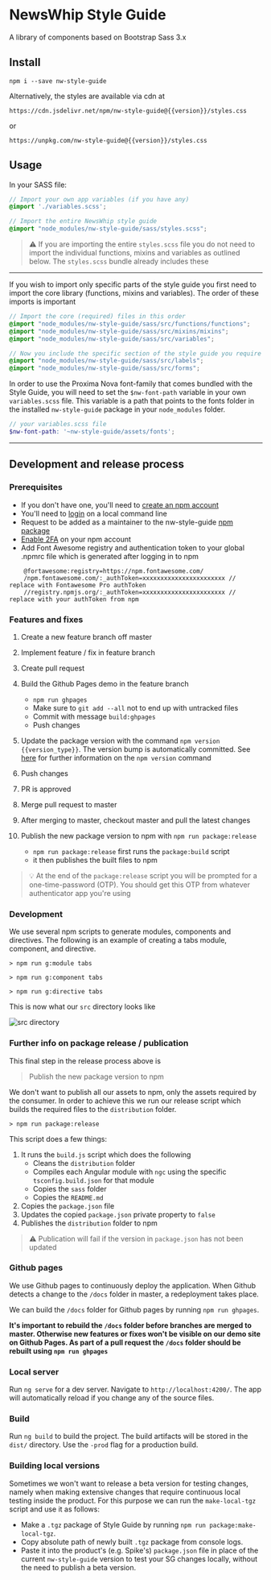 # NewsWhip Style Guide

A library of components based on Bootstrap Sass 3.x

## Install

`npm i --save nw-style-guide`

Alternatively, the styles are available via cdn at

`https://cdn.jsdelivr.net/npm/nw-style-guide@{{version}}/styles.css`

or

`https://unpkg.com/nw-style-guide@{{version}}/styles.css`

## Usage

In your SASS file:

```scss
// Import your own app variables (if you have any)
@import './variables.scss';

// Import the entire NewsWhip style guide
@import "node_modules/nw-style-guide/sass/styles.scss";
```

> :warning: If you are importing the entire `styles.scss` file you do not need to import the individual functions, mixins and variables as outlined below. The `styles.scss` bundle already includes these

---

If you wish to import only specific parts of the style guide you first need to import the core library (functions, mixins and variables). The order of these imports is important

```scss
// Import the core (required) files in this order
@import "node_modules/nw-style-guide/sass/src/functions/functions";
@import "node_modules/nw-style-guide/sass/src/mixins/mixins";
@import "node_modules/nw-style-guide/sass/src/variables";
```

```scss
// Now you include the specific section of the style guide you require
@import "node_modules/nw-style-guide/sass/src/labels";
@import "node_modules/nw-style-guide/sass/src/forms";
```

In order to use the Proxima Nova font-family that comes bundled with the Style Guide, you will need to set the `$nw-font-path` variable in your own `variables.scss` file. This variable is a path that points to the fonts folder in the installed `nw-style-guide` package in your `node_modules` folder.

```scss
// your variables.scss file
$nw-font-path: '~nw-style-guide/assets/fonts';
```

---

## Development and release process

### Prerequisites

- If you don't have one, you'll need to [create an npm account](https://www.npmjs.com/signup)
- You'll need to  [login](https://docs.npmjs.com/creating-a-new-npm-user-account#testing-your-new-account-with-npm-login) on a local command line
- Request to be added as a maintainer to the nw-style-guide [npm package](https://www.npmjs.com/package/nw-style-guide)
- [Enable 2FA](https://docs.npmjs.com/configuring-two-factor-authentication) on your npm account
- Add Font Awesome registry and authentication token to your global .npmrc file which is generated after logging in to npm 
```
    @fortawesome:registry=https://npm.fontawesome.com/
    /npm.fontawesome.com/:_authToken=xxxxxxxxxxxxxxxxxxxxxxx // replace with Fontawesome Pro authToken
    //registry.npmjs.org/:_authToken=xxxxxxxxxxxxxxxxxxxxxxx // replace with your authToken from npm
```
### Features and fixes

1. Create a new feature branch off master
1. Implement feature / fix in feature branch
1. Create pull request
1. Build the Github Pages demo in the feature branch
    - `npm run ghpages`
    - Make sure to `git add --all` not to end up with untracked files
    - Commit with message `build:ghpages`
    - Push changes

1. Update the package version with the command `npm version {{version_type}}`. The version bump is automatically committed. See [here](https://docs.npmjs.com/cli/v6/commands/npm-version#synopsis) for further information on the `npm version` command
1. Push changes
1. PR is approved
1. Merge pull request to master
1. After merging to master, checkout master and pull the latest changes
1. Publish the new package version to npm with `npm run package:release`
    - `npm run package:release` first runs the `package:build` script
    - it then publishes the built files to npm

> :bulb: At the end of the `package:release` script you will be prompted for a one-time-password (OTP). You should get this OTP from whatever authenticator app you're using

### Development

We use several npm scripts to generate modules, components and directives. The following is an example of creating a tabs module, component, and directive.

`> npm run g:module tabs`

`> npm run g:component tabs`

`> npm run g:directive tabs`
 
This is now what our `src` directory looks like

![src directory](https://i.imgur.com/BjSjf41.png)

### Further info on package release / publication

This final step in the release process above is
> Publish the new package version to npm

We don't want to publish all our assets to npm, only the assets required by the consumer. In order to achieve this we run our release script which builds the required files to the `distribution` folder.

```shell
> npm run package:release
```

This script does a few things:

1. It runs the `build.js` script which does the following
   - Cleans the `distribution` folder
   - Compiles each Angular module with `ngc` using the specific `tsconfig.build.json` for that module
   - Copies the `sass` folder 
   - Copies the `README.md`
2. Copies the `package.json` file
3. Updates the copied `package.json` private property to `false`
4. Publishes the `distribution` folder to npm

> :warning: Publication will fail if the version in `package.json` has not been updated

### Github pages

We use Github pages to continuously deploy the application. When Github detects a change to the `/docs` folder in master, a redeployment takes place.

We can build the `/docs` folder for Github pages by running `npm run ghpages`.

**It's important to rebuild the `/docs` folder before branches are merged to master. Otherwise new features or fixes won't be visible on our demo site on Github Pages. As part of a pull request the `/docs` folder should be rebuilt using `npm run ghpages`**

### Local server

Run `ng serve` for a dev server. Navigate to `http://localhost:4200/`. The app will automatically reload if you change any of the source files.

### Build

Run `ng build` to build the project. The build artifacts will be stored in the `dist/` directory. Use the `-prod` flag for a production build.

### Building local versions

Sometimes we won't want to release a beta version for testing changes, namely when making extensive changes that require continuous local testing inside the product. For this purpose we can run the `make-local-tgz` script and use it as follows:  
- Make a `.tgz` package of Style Guide by running `npm run package:make-local-tgz`.
- Copy absolute path of newly built `.tgz` package from console logs.
- Paste it into the product's (e.g. Spike's) `package.json` file in place of the current `nw-style-guide` version to test your SG changes locally, without the need to publish a beta version.
